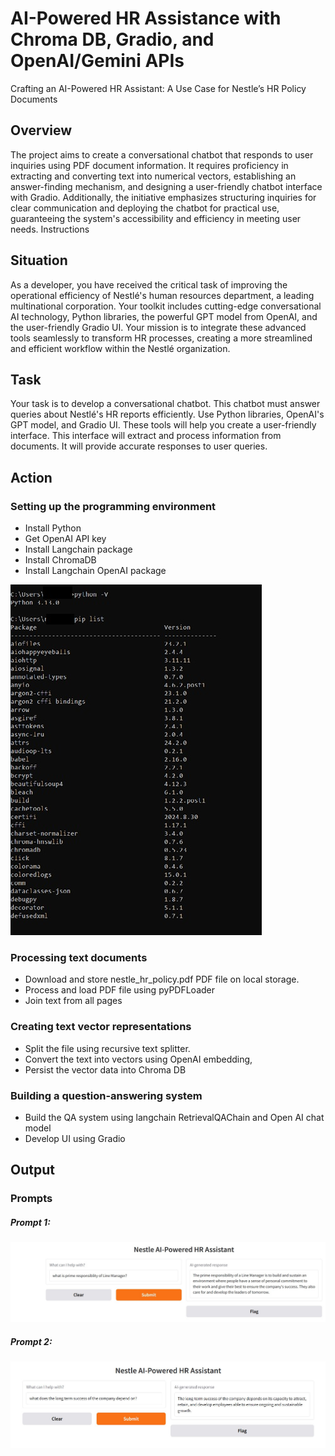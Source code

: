 # AI-Powered HR Assistance with Chroma DB, Gradio, and OpenAI/Gemini APIs
Crafting an AI-Powered HR Assistant: A Use Case for Nestle’s HR Policy Documents

## Overview 
The project aims to create a conversational chatbot that responds to user inquiries using PDF document information. It requires proficiency in extracting and converting text into numerical vectors, establishing an answer-finding mechanism, and designing a user-friendly chatbot interface with Gradio. Additionally, the initiative emphasizes structuring inquiries for clear communication and deploying the chatbot for practical use, guaranteeing the system's accessibility and efficiency in meeting user needs.
Instructions

## Situation 
As a developer, you have received the critical task of improving the operational efficiency of Nestlé's human resources department, a leading multinational corporation. Your toolkit includes cutting-edge conversational AI technology, Python libraries, the powerful GPT model from OpenAI, and the user-friendly Gradio UI. Your mission is to integrate these advanced tools seamlessly to transform HR processes, creating a more streamlined and efficient workflow within the Nestlé organization.

## Task 
Your task is to develop a conversational chatbot. This chatbot must answer queries about Nestlé's HR reports efficiently. Use Python libraries, OpenAI's GPT model, and Gradio UI. These tools will help you create a user-friendly interface. This interface will extract and process information from documents. It will provide accurate responses to user queries.

## Action
### Setting up the programming environment 
-	Install Python
- Get OpenAI API key
- Install Langchain package
- Install ChromaDB
- Install Langchain OpenAI package 

![alt text](https://github.com/GauravRachchh/RAG/blob/main/Env.jpg?raw=true)

### Processing text documents
-	Download and store nestle_hr_policy.pdf PDF file on local storage.
-	Process and load PDF file using pyPDFLoader
-	Join text from all pages

### Creating text vector representations 
- Split the file using recursive text splitter.
- Convert the text into vectors using OpenAI embedding,
- Persist the vector data into Chroma DB

### Building a question-answering system
- Build the QA system using langchain RetrievalQAChain and Open AI chat model
- Develop UI using Gradio

## Output

### Prompts

##### Prompt 1:
![alt text](https://github.com/GauravRachchh/RAG/blob/main/img/prompt1_openAI_chatbot.jpg?raw=true)
##### Prompt 2:
![alt text](https://github.com/GauravRachchh/RAG/blob/main/img/prompt2_openAI_chatbot.jpg?raw=true)
